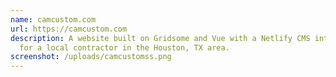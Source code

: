 ```yaml
---
name: camcustom.com
url: https://camcustom.com
description: A website built on Gridsome and Vue with a Netlify CMS integration
  for a local contractor in the Houston, TX area.
screenshot: /uploads/camcustomss.png
---
```

